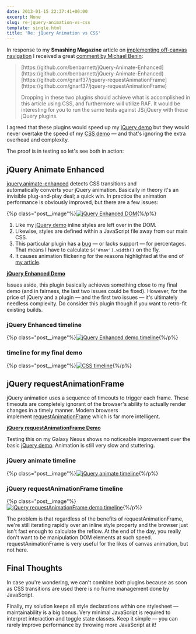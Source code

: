 ```yaml
---
date: 2013-01-15 22:37:41+00:00
excerpt: None
slug: re-jquery-animation-vs-css
template: single.html
title: 'Re: jQuery Animation vs CSS'
---
```


In response to my **Smashing Magazine** article on [implementing off-canvas navigation](http://coding.smashingmagazine.com/2013/01/15/off-canvas-navigation-for-responsive-website/) I received a great [comment by Michael Benin](http://coding.smashingmagazine.com/2013/01/15/off-canvas-navigation-for-responsive-website/#comment-628183):


<blockquote>
<p>[https://github.com/benbarnett/jQuery-Animate-Enhanced](https://github.com/benbarnett/jQuery-Animate-Enhanced)
[https://github.com/gnarf37/jquery-requestAnimationFrame](https://github.com/gnarf37/jquery-requestAnimationFrame)</p>
<p>Dropping in these two plugins should achieve what is accomplished in this article using CSS, and furthermore will utilize RAF. It would be interesting for you to run the same tests against JS/jQuery with these jQuery plugins.</p>
</blockquote>


I agreed that these plugins would speed up my [jQuery demo](http://dbushell.github.com/Responsive-Off-Canvas-Menu/step3-jquery.html) but they would never overtake the speed of my [CSS demo](http://dbushell.github.com/Responsive-Off-Canvas-Menu/step4.html) — and that's ignoring the extra overhead and complexity.

The proof is in testing so let's see both in action:


## jQuery Animate Enhanced


[jquery.animate-enhanced](https://github.com/benbarnett/jQuery-Animate-Enhanced) detects CSS transitions and automatically converts your jQuery animation. Basically in theory it's an invisible plug-and-play deal; a quick win. In practice the animation performance is obviously improved, but there are a few issues:

{%p class="post__image"%}[![jQuery Enhanced DOM](/wp-content/uploads/2013/01/jquery-enhanced-html.png)](/wp-content/uploads/2013/01/jquery-enhanced-html.png){%/p%}



1. Like my [jQuery demo](http://dbushell.github.com/Responsive-Off-Canvas-Menu/step3-jquery.html) inline styles are left over in the DOM.
2. Likewise, styles are defined within a JavaScript file away from our main CSS.
3. This particular plugin has a [bug](https://github.com/benbarnett/jQuery-Animate-Enhanced/issues/102) — or lacks support — for percentages. That means I have to calculate `$('#nav').width()` on the fly.
4. It causes animation flickering for the reasons highlighted at the end of [my article](http://coding.smashingmagazine.com/2013/01/15/off-canvas-navigation-for-responsive-website/).


**[jQuery Enhanced Demo](http://dbushell.github.com/Responsive-Off-Canvas-Menu/extras/step3-jquery-enhanced.html)**

Issues aside, this plugin basically achieves something close to my final demo (and in fairness, the last two issues could be fixed). However, for the price of jQuery and a plugin — and the first two issues — it's ultimately needless complexity. Do consider this plugin though if you want to retro-fit existing builds.


### jQuery Enhanced timeline



{%p class="post__image"%}[![jQuery Enhanced demo timeline](/wp-content/uploads/2013/01/extras-jquery-enhanced.png)](/wp-content/uploads/2013/01/extras-jquery-enhanced.png){%/p%}




### timeline for my final demo



{%p class="post__image"%}[![CSS timeline](/wp-content/uploads/2013/01/extras-css.png)](/wp-content/uploads/2013/01/extras-css.png){%/p%}




## jQuery requestAnimationFrame


jQuery animation uses a sequence of timeouts to trigger each frame. These timeouts are completely ignorant of the browser's ability to actually render changes in a timely manner. Modern browsers implement [requestAnimationFrame](https://developer.mozilla.org/en-US/docs/DOM/window.requestAnimationFrame) which is far more intelligent.

**[jQuery requestAnimationFrame Demo](http://dbushell.github.com/Responsive-Off-Canvas-Menu/extras/step3-jquery-animation-frame.html)**

Testing this on my Galaxy Nexus shows no noticeable improvement over the basic [jQuery demo](http://dbushell.github.com/Responsive-Off-Canvas-Menu/step3-jquery.html). Animation is still very slow and stuttering.


### jQuery animate timeline



{%p class="post__image"%}[![jQuery animate timeline](/wp-content/uploads/2013/01/extras-jquery.png)](/wp-content/uploads/2013/01/extras-jquery.png){%/p%}




### jQuery requestAnimationFrame timeline



{%p class="post__image"%}[![jQuery requestAnimationFrame demo timeline](/wp-content/uploads/2013/01/extras-jquery-animation-frame.png)](/wp-content/uploads/2013/01/extras-jquery-animation-frame.png){%/p%}

The problem is that regardless of the benefits of requestAnimationFrame, we're still iterating rapidly over an inline style property and the browser just isn't fast enough to calculate the reflow. At the end of the day, you really don't want to be manipulation DOM elements at such speed. requestAnimationFrame is very useful for the likes of canvas animation, but not here.


## Final Thoughts


In case you're wondering, we can't combine _both_ plugins because as soon as CSS transitions are used there is no frame management done by JavaScript.

Finally, my solution keeps all style declarations within one stylesheet — maintainability is a big bonus. Very minimal JavaScript is required to interpret interaction and toggle state classes. Keep it simple — you can rarely improve performance by throwing more JavaScript at it!
